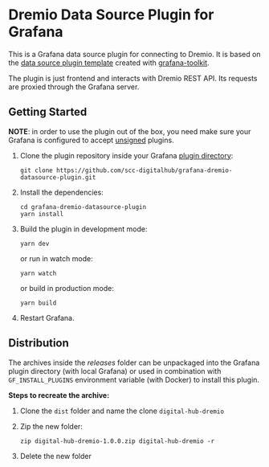 # Dremio Data Source Plugin for Grafana

This is a Grafana data source plugin for connecting to Dremio. It is based on the [data source plugin template](https://grafana.com/tutorials/build-a-data-source-plugin/) created with [grafana-toolkit](https://github.com/grafana/grafana/tree/main/packages/grafana-toolkit).

The plugin is just frontend and interacts with Dremio REST API. Its requests are proxied through the Grafana server.

## Getting Started

**NOTE**: in order to use the plugin out of the box, you need make sure your Grafana is configured to accept [unsigned](https://grafana.com/docs/grafana/latest/plugins/plugin-signatures/) plugins.

1. Clone the plugin repository inside your Grafana [plugin directory](https://grafana.com/docs/grafana/latest/administration/configuration/#plugins):

   ```
   git clone https://github.com/scc-digitalhub/grafana-dremio-datasource-plugin.git
   ```

2. Install the dependencies:

   ```
   cd grafana-dremio-datasource-plugin
   yarn install
   ```

3. Build the plugin in development mode:

   ```
   yarn dev
   ```

   or run in watch mode:

   ```
   yarn watch
   ```
   
   or build in production mode:

   ```
   yarn build
   ```

4. Restart Grafana.

## Distribution

The archives inside the *releases* folder can be unpackaged into the Grafana plugin directory (with local Grafana) or used in combination with `GF_INSTALL_PLUGINS` environment variable (with Docker) to install this plugin.

**Steps to recreate the archive:**

1. Clone the `dist` folder and name the clone `digital-hub-dremio`

2. Zip the new folder:

   ```
   zip digital-hub-dremio-1.0.0.zip digital-hub-dremio -r
   ```

3. Delete the new folder
